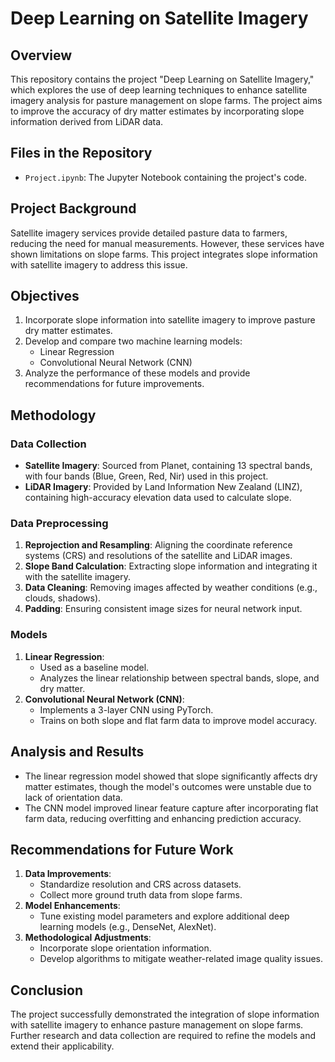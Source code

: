# Deep Learning on Satellite Imagery

## Overview
This repository contains the project "Deep Learning on Satellite Imagery," which explores the use of deep learning techniques to enhance satellite imagery analysis for pasture management on slope farms. The project aims to improve the accuracy of dry matter estimates by incorporating slope information derived from LiDAR data.

## Files in the Repository
- `Project.ipynb`: The Jupyter Notebook containing the project's code.

## Project Background
Satellite imagery services provide detailed pasture data to farmers, reducing the need for manual measurements. However, these services have shown limitations on slope farms. This project integrates slope information with satellite imagery to address this issue.

## Objectives
1. Incorporate slope information into satellite imagery to improve pasture dry matter estimates.
2. Develop and compare two machine learning models:
   - Linear Regression
   - Convolutional Neural Network (CNN)
3. Analyze the performance of these models and provide recommendations for future improvements.

## Methodology
### Data Collection
- **Satellite Imagery**: Sourced from Planet, containing 13 spectral bands, with four bands (Blue, Green, Red, Nir) used in this project.
- **LiDAR Imagery**: Provided by Land Information New Zealand (LINZ), containing high-accuracy elevation data used to calculate slope.

### Data Preprocessing
1. **Reprojection and Resampling**: Aligning the coordinate reference systems (CRS) and resolutions of the satellite and LiDAR images.
2. **Slope Band Calculation**: Extracting slope information and integrating it with the satellite imagery.
3. **Data Cleaning**: Removing images affected by weather conditions (e.g., clouds, shadows).
4. **Padding**: Ensuring consistent image sizes for neural network input.

### Models
1. **Linear Regression**:
   - Used as a baseline model.
   - Analyzes the linear relationship between spectral bands, slope, and dry matter.
2. **Convolutional Neural Network (CNN)**:
   - Implements a 3-layer CNN using PyTorch.
   - Trains on both slope and flat farm data to improve model accuracy.

## Analysis and Results
- The linear regression model showed that slope significantly affects dry matter estimates, though the model's outcomes were unstable due to lack of orientation data.
- The CNN model improved linear feature capture after incorporating flat farm data, reducing overfitting and enhancing prediction accuracy.

## Recommendations for Future Work
1. **Data Improvements**:
   - Standardize resolution and CRS across datasets.
   - Collect more ground truth data from slope farms.
2. **Model Enhancements**:
   - Tune existing model parameters and explore additional deep learning models (e.g., DenseNet, AlexNet).
3. **Methodological Adjustments**:
   - Incorporate slope orientation information.
   - Develop algorithms to mitigate weather-related image quality issues.

## Conclusion
The project successfully demonstrated the integration of slope information with satellite imagery to enhance pasture management on slope farms. Further research and data collection are required to refine the models and extend their applicability.

